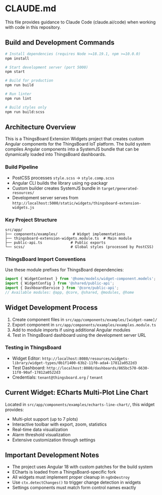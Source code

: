 # CLAUDE.md

This file provides guidance to Claude Code (claude.ai/code) when working with code in this repository.

## Build and Development Commands

```bash
# Install dependencies (requires Node >=18.19.1, npm >=10.0.0)
npm install

# Start development server (port 5000)
npm start

# Build for production
npm run build

# Run linter
npm run lint

# Build styles only
npm run build:scss
```

## Architecture Overview

This is a ThingsBoard Extension Widgets project that creates custom Angular components for the ThingsBoard IoT platform. The build system compiles Angular components into a SystemJS bundle that can be dynamically loaded into ThingsBoard dashboards.

### Build Pipeline
- PostCSS processes `style.scss` → `style.comp.scss`
- Angular CLI builds the library using ng-packagr
- Custom builder creates SystemJS bundle in `target/generated-resources/`
- Development server serves from `http://localhost:5000/static/widgets/thingsboard-extension-widgets.js`

### Key Project Structure
```
src/app/
├── components/examples/       # Widget implementations
├── thingsboard-extension-widgets.module.ts  # Main module
├── public-api.ts             # Public exports
└── scss/                     # Global styles (processed by PostCSS)
```

### ThingsBoard Import Conventions
Use these module prefixes for ThingsBoard dependencies:
```typescript
import { WidgetContext } from '@home/models/widget-component.models';
import { WidgetConfig } from '@shared/public-api';
import { DashboardService } from '@core/public-api';
// Available modules: @app, @core, @shared, @modules, @home
```

## Widget Development Process

1. Create component files in `src/app/components/examples/[widget-name]/`
2. Export component in `src/app/components/examples/examples.module.ts`
3. Add to module imports if using additional Angular modules
4. Test in ThingsBoard dashboard using the development server URL

### Testing in ThingsBoard
- Widget Editor: `http://localhost:8080/resources/widgets-library/widget-types/0b1f1400-63b2-11f0-ada4-17812a0522d3`
- Test Dashboard: `http://localhost:8080/dashboards/865bc570-6630-11f0-90af-17812a0522d3`
- Credentials: `tenant@thingsboard.org` / `tenant`

## Current Widget: ECharts Multi-Plot Line Chart

Located in `src/app/components/examples/echarts-line-chart/`, this widget provides:
- Multi-plot support (up to 7 plots)
- Interactive toolbar with export, zoom, statistics
- Real-time data visualization
- Alarm threshold visualization
- Extensive customization through settings

## Important Development Notes

- The project uses Angular 18 with custom patches for the build system
- ECharts is loaded from a ThingsBoard-specific fork
- All widgets must implement proper cleanup in `ngOnDestroy`
- Use `ctx.detectChanges()` to trigger change detection in widgets
- Settings components must match form control names exactly